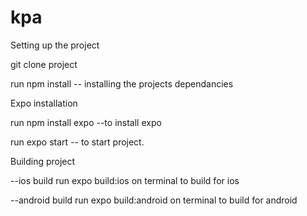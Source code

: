 # kpa

Setting up the project

git clone project

run npm install -- installing the projects dependancies

Expo installation

run npm install expo --to install expo

run expo start -- to start project.

Building project

--ios build run expo build:ios on terminal to build for ios

--android build run expo build:android on terminal to build for android
